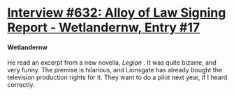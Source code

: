 # [Interview #632: Alloy of Law Signing Report - Wetlandernw, Entry #17](https://www.theoryland.com/intvmain.php?i=632#17)

#### Wetlandernw

He read an excerpt from a new novella,
*Legion*
. It was quite bizarre, and very funny. The premise is hilarious, and Lionsgate has already bought the television production rights for it. They want to do a pilot next year, if I heard correctly.

